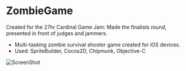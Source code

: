 ZombieGame
==========

Created for the 27hr Cardinal Game Jam: Made the finalists round, presented in front of judges and jammers.

- Multi-tasking zombie survival shooter game created for iOS devices.
- Used: SpriteBuilder, Cocos2D, Chipmunk, Objective-C

![ScreenShot](https://raw.github.com/lynneokada/ZombieGame/master/zombieMob/IMG_2887.PNG)